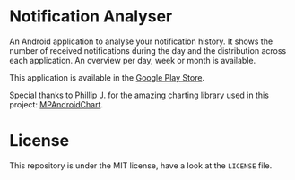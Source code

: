 Notification Analyser
=====================

An Android application to analyse your notification history. It shows the number of received notifications during the day and the distribution across each application. An overview per day, week or month is available.

This application is available in the [Google Play Store](https://play.google.com/store/apps/details?id=com.tierep.notificationanalyser).

Special thanks to Phillip J. for the amazing charting library used in this project: [MPAndroidChart](https://github.com/PhilJay/MPAndroidChart).

License
=======
This repository is under the MIT license, have a look at the `LICENSE` file.
